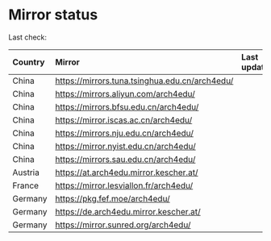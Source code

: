 <script src="./time.js"></script>
# Mirror status
Last check: <script type="text/javascript">localize(1697775650.048776);</script>

|Country|Mirror|Last update|
|:------|:-----|:----------|
|China|https://mirrors.tuna.tsinghua.edu.cn/arch4edu/|<script type="text/javascript">localize(1697740308);</script>|
|China|https://mirrors.aliyun.com/arch4edu/|<script type="text/javascript">localize(1697740308);</script>|
|China|https://mirrors.bfsu.edu.cn/arch4edu/|<script type="text/javascript">localize(1697697126);</script>|
|China|https://mirror.iscas.ac.cn/arch4edu/|<script type="text/javascript">localize(1697740308);</script>|
|China|https://mirrors.nju.edu.cn/arch4edu/|<script type="text/javascript">localize(1697740308);</script>|
|China|https://mirror.nyist.edu.cn/arch4edu/|<script type="text/javascript">localize(1697740308);</script>|
|China|https://mirrors.sau.edu.cn/arch4edu/|<script type="text/javascript">localize(1697740308);</script>|
|Austria|https://at.arch4edu.mirror.kescher.at/|<script type="text/javascript">localize(1697740308);</script>|
|France|https://mirror.lesviallon.fr/arch4edu/|<script type="text/javascript">localize(1697740308);</script>|
|Germany|https://pkg.fef.moe/arch4edu/|<script type="text/javascript">localize(1697740308);</script>|
|Germany|https://de.arch4edu.mirror.kescher.at/|<script type="text/javascript">localize(1697740308);</script>|
|Germany|https://mirror.sunred.org/arch4edu/|<script type="text/javascript">localize(1697740308);</script>|

<script src="./tablefilter/tablefilter.js"></script>
<script src="./table.js"></script>